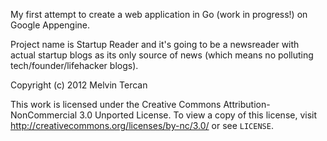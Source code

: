 My first attempt to create a web application in Go (work in progress!) on Google Appengine.

Project name is Startup Reader and it's going to be a newsreader with actual startup blogs as its only source of news (which means no polluting tech/founder/lifehacker blogs).

Copyright (c) 2012 Melvin Tercan

This work is licensed under the Creative Commons Attribution-NonCommercial 3.0 Unported License. To view a copy of this license, visit http://creativecommons.org/licenses/by-nc/3.0/ or see `LICENSE`.